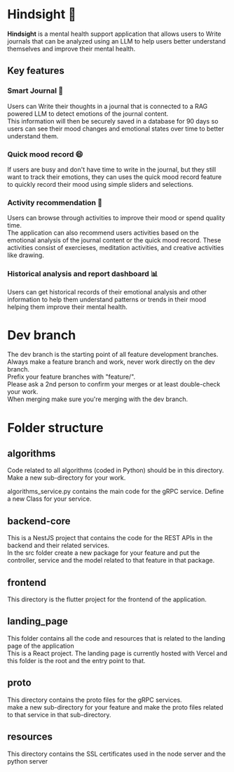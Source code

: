 # Hindsight 🧠
**Hindsight** is a mental health support application that allows users to Write journals that can be analyzed using an LLM to help users better understand themselves and improve their mental health.
## Key features
### Smart Journal 📖
Users can Write their thoughts in a journal that is connected to a RAG powered LLM to detect emotions of the journal content.  
This information will then be securely saved in a database for 90 days so users can see their mood changes and emotional states over time to better understand them.  

### Quick mood record 😄
If users are busy and don't have time to write in the journal, but they still want to track their emotions, they can uses the quick mood record feature to quickly record their mood using simple sliders and selections.

### Activity recommendation 🏃
Users can browse through activities to improve their mood or spend quality time.  
The application can also recommend users activities based on the emotional analysis of the journal content or the quick mood record.
These activities consist of exercieses, meditation activities, and creative activities like drawing.

### Historical analysis and report dashboard 📊
Users can get historical records of their emotional analysis and other information to help them understand patterns or trends in their mood helping them improve their mental health.

# Dev branch
The dev branch is the starting point of all feature development branches.  
Always make a feature branch and work, never work directly on the dev branch.  
Prefix your feature branches with "feature/".  
Please ask a 2nd person to confirm your merges or at least double-check your work.  
When merging make sure you're merging with the dev branch.  

# Folder structure
## algorithms
Code related to all algorithms (coded in Python) should be in this directory.  
Make a new sub-directory for your work.  

algorithms_service.py contains the main code for the gRPC service. Define a new Class for your service.  

## backend-core
This is a NestJS project that contains the code for the REST APIs in the backend and their related services.  
In the src folder create a new package for your feature and put the controller, service and the model related to that feature in that package.  

## frontend
This directory is the flutter project for the frontend of the application.  

## landing_page
This folder contains all the code and resources that is related to the landing page of the application  
This is a React project. The landing page is currently hosted with Vercel and this folder is the root and the entry point to that.

## proto
This directory contains the proto files for the gRPC services.  
make a new sub-directory for your feature and make the proto files related to that service in that sub-directory.  

## resources
This directory contains the SSL certificates used in the node server and the python server

